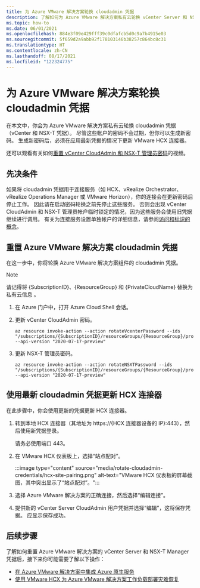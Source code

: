 ```yaml
---
title: 为 Azure VMware 解决方案轮换 cloudadmin 凭据
description: 了解如何为 Azure VMware 解决方案私有云轮换 vCenter Server 和 NSX-T Manager 凭据。
ms.topic: how-to
ms.date: 06/01/2021
ms.openlocfilehash: 884e3f09e429fff39c0dfafcb5d0c9a7b4915e03
ms.sourcegitcommit: 5f659d2a9abb92f178103146b38257c864bc8c31
ms.translationtype: HT
ms.contentlocale: zh-CN
ms.lasthandoff: 08/17/2021
ms.locfileid: "122324775"
---
```

# <a name="rotate-the-cloudadmin-credentials-for-azure-vmware-solution"></a>为 Azure VMware 解决方案轮换 cloudadmin 凭据

在本文中，你会为 Azure VMware 解决方案私有云轮换 cloudadmin 凭据（vCenter 和 NSX-T 凭据）。  尽管这些帐户的密码不会过期，但你可以生成新密码。 生成新密码后，必须在应用最新凭据的情况下更新 VMware HCX 连接器。

还可以观看有关如何[重置 vCenter CloudAdmin 和 NSX-T 管理员密码](https://youtu.be/cK1qY3knj88)的视频。 

## <a name="prerequisites"></a>先决条件

如果将 cloudadmin 凭据用于连接服务（如 HCX、vRealize Orchestrator、vRealize Operations Manager 或 VMware Horizon），你的连接会在更新密码后停止工作。  因此请在启动密码轮换之前先停止这些服务。 否则会出现 vCenter CloudAdmin 和 NSX-T 管理员帐户临时锁定的情况，因为这些服务会使用旧凭据继续进行调用。  有关为连接服务设置单独帐户的详细信息，请参阅[访问和标识的概念](./concepts-identity.md)。

## <a name="reset-your-azure-vmware-solution-cloudadmin-credentials"></a>重置 Azure VMware 解决方案 cloudadmin 凭据

在这一步中，你将轮换 Azure VMware 解决方案组件的 cloudadmin 凭据。 

>[!NOTE]
>请记得将 {SubscriptionID}、{ResourceGroup} 和 {PrivateCloudName} 替换为私有云信息  。

1. 在 Azure 门户中，打开 Azure Cloud Shell 会话。

2. 更新 vCenter CloudAdmin 密码。  

   ```azurecli-interactive
   az resource invoke-action --action rotateVcenterPassword --ids "/subscriptions/{SubscriptionID}/resourceGroups/{ResourceGroup}/providers/Microsoft.AVS/privateClouds/{PrivateCloudName}" --api-version "2020-07-17-preview"
   ```
          
3. 更新 NSX-T 管理员密码。 

   ```azurecli-interactive
   az resource invoke-action --action rotateNSXTPassword --ids "/subscriptions/{SubscriptionID}/resourceGroups/{ResourceGroup}/providers/Microsoft.AVS/privateClouds/{PrivateCloudName}" --api-version "2020-07-17-preview"
   ```

## <a name="update-hcx-connector-with-the-latest-cloudadmin-credentials"></a>使用最新 cloudadmin 凭据更新 HCX 连接器

在此步骤中，你会使用更新的凭据更新 HCX 连接器。

1. 转到本地 HCX 连接器（其地址为 https://{HCX 连接器设备的 IP}:443），然后使用新凭据登录。

   请务必使用端口 443。 

2. 在 VMware HCX 仪表板上，选择“站点配对”。
    
   :::image type="content" source="media/rotate-cloudadmin-credentials/hcx-site-pairing.png" alt-text="VMware HCX 仪表板的屏幕截图，其中突出显示了“站点配对”。":::
 
3. 选择 Azure VMware 解决方案的正确连接，然后选择“编辑连接”。
 
4. 提供新的 vCenter Server CloudAdmin 用户凭据并选择“编辑”，这将保存凭据。 应显示保存成功。

## <a name="next-steps"></a>后续步骤

了解如何重置 Azure VMware 解决方案的 vCenter Server 和 NSX-T Manager 凭据后，接下来你可能需要了解以下操作：

- [在 Azure VMware 解决方案中集成 Azure 原生服务](integrate-azure-native-services.md)
- [使用 VMware HCX 为 Azure VMware 解决方案工作负载部署灾难恢复](deploy-disaster-recovery-using-vmware-hcx.md)
